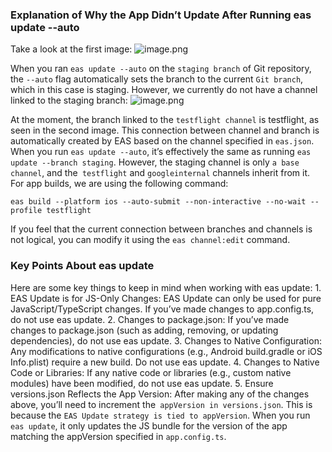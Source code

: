 ### Explanation of Why the App Didn’t Update After Running eas update --auto

Take a look at the first image:
![image.png](https://s2.loli.net/2024/12/20/Ue8YBPr4I5thWFd.png)

When you ran `eas update --auto` on the `staging branch` of  Git repository, the `--auto` flag automatically sets the branch to the current `Git branch`, which in this case is staging. However, we currently do not have a channel linked to the staging branch:
![image.png](https://s2.loli.net/2024/12/20/gqxoIR82zA4kvbG.png)

At the moment, the branch linked to the `testflight channel` is testflight, as seen in the second image. This connection between channel and branch is automatically created by EAS based on the channel specified in `eas.json`. When you run `eas update --auto`, it’s effectively the same as running `eas update --branch staging`. However, the staging channel is only `a base channel`, and the` testflight` and `googleinternal` channels inherit from it. For app builds, we are using the following command:

`eas build --platform ios --auto-submit --non-interactive --no-wait --profile testflight`

If you feel that the current connection between branches and channels is not logical, you can modify it using the `eas channel:edit` command.

### Key Points About eas update

Here are some key things to keep in mind when working with eas update:
	1.	EAS Update is for JS-Only Changes:
EAS Update can only be used for pure JavaScript/TypeScript changes. If you’ve made changes to app.config.ts, do not use eas update.
	2.	Changes to package.json:
If you’ve made changes to package.json (such as adding, removing, or updating dependencies), do not use eas update.
	3.	Changes to Native Configuration:
Any modifications to native configurations (e.g., Android build.gradle or iOS Info.plist) require a new build. Do not use eas update.
	4.	Changes to Native Code or Libraries:
If any native code or libraries (e.g., custom native modules) have been modified, do not use eas update.
	5.	Ensure versions.json Reflects the App Version:
After making any of the changes above, you’ll need to increment the` appVersion in versions.json`. This is because the `EAS Update strategy is tied to appVersion`. When you run `eas update`, it only updates the JS bundle for the version of the app matching the appVersion specified in `app.config.ts`.
